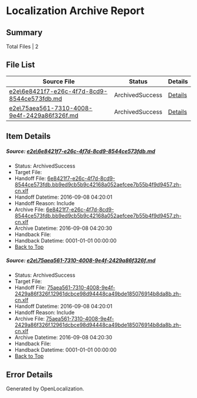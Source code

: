 # <a name='report-top'></a> Localization Archive Report

## Summary
 Total Files | 2

## File List
 Source File | Status | Details 
 ----------- | ------ | ------- 
 [e2e\6e8421f7-e26c-4f7d-8cd9-8544ce573fdb.md](https://github.com/OpenLocalizationTestOrg/ol-test0/blob/417559ea8c8fab4f7c607ab75bc2955cc4faa25e/e2e/6e8421f7-e26c-4f7d-8cd9-8544ce573fdb.md) | ArchivedSuccess | [Details](#4e1f1053da8462fa78b73b0e39b5d60f27a5bd901)
 [e2e\75aea561-7310-4008-9e4f-2429a86f326f.md](https://github.com/OpenLocalizationTestOrg/ol-test0/blob/417559ea8c8fab4f7c607ab75bc2955cc4faa25e/e2e/75aea561-7310-4008-9e4f-2429a86f326f.md) | ArchivedSuccess | [Details](#813bb1b410e3fabd37ea228b9e70635d7301903a2)

## Item Details
##### <a name='4e1f1053da8462fa78b73b0e39b5d60f27a5bd901'></a> Source: [e2e\6e8421f7-e26c-4f7d-8cd9-8544ce573fdb.md](https://github.com/OpenLocalizationTestOrg/ol-test0/blob/417559ea8c8fab4f7c607ab75bc2955cc4faa25e/e2e/6e8421f7-e26c-4f7d-8cd9-8544ce573fdb.md)
* Status: ArchivedSuccess
* Target File: 
* Handoff File: [6e8421f7-e26c-4f7d-8cd9-8544ce573fdb.bb9ed9cb5b9c42168a052aefcee7b55b4f9d9457.zh-cn.xlf](https://github.com/OpenLocalizationTestOrg/ol-test0-handoff/blob/fbeff2ef602b52b082f006ade875d548b1d2ce05/ol-handoff/OpenLocalizationTestOrg/ol-test0-zhcn/ci/ht/6e8421f7-e26c-4f7d-8cd9-8544ce573fdb.bb9ed9cb5b9c42168a052aefcee7b55b4f9d9457.zh-cn.xlf)
* Handoff Datetime: 2016-09-08 04:20:01
* Handoff Reason: Include
* Archive File: [6e8421f7-e26c-4f7d-8cd9-8544ce573fdb.bb9ed9cb5b9c42168a052aefcee7b55b4f9d9457.zh-cn.xlf](https://github.com/OpenLocalizationTestOrg/ol-test0-handoff/blob/48d64e2218ab82ad2e31c455b3e1e274c943bc8d/ol-archive/OpenLocalizationTestOrg/ol-test0-zhcn/ci/ht/6e8421f7-e26c-4f7d-8cd9-8544ce573fdb.bb9ed9cb5b9c42168a052aefcee7b55b4f9d9457.zh-cn.xlf)
* Archive Datetime: 2016-09-08 04:20:30
* Handback File: 
* Handback Datetime: 0001-01-01 00:00:00
* [Back to Top](#report-top)

##### <a name='813bb1b410e3fabd37ea228b9e70635d7301903a2'></a> Source: [e2e\75aea561-7310-4008-9e4f-2429a86f326f.md](https://github.com/OpenLocalizationTestOrg/ol-test0/blob/417559ea8c8fab4f7c607ab75bc2955cc4faa25e/e2e/75aea561-7310-4008-9e4f-2429a86f326f.md)
* Status: ArchivedSuccess
* Target File: 
* Handoff File: [75aea561-7310-4008-9e4f-2429a86f326f.12961dcbce98d94448ca49bde185076914b8da8b.zh-cn.xlf](https://github.com/OpenLocalizationTestOrg/ol-test0-handoff/blob/fbeff2ef602b52b082f006ade875d548b1d2ce05/ol-handoff/OpenLocalizationTestOrg/ol-test0-zhcn/ci/ht/75aea561-7310-4008-9e4f-2429a86f326f.12961dcbce98d94448ca49bde185076914b8da8b.zh-cn.xlf)
* Handoff Datetime: 2016-09-08 04:20:01
* Handoff Reason: Include
* Archive File: [75aea561-7310-4008-9e4f-2429a86f326f.12961dcbce98d94448ca49bde185076914b8da8b.zh-cn.xlf](https://github.com/OpenLocalizationTestOrg/ol-test0-handoff/blob/48d64e2218ab82ad2e31c455b3e1e274c943bc8d/ol-archive/OpenLocalizationTestOrg/ol-test0-zhcn/ci/ht/75aea561-7310-4008-9e4f-2429a86f326f.12961dcbce98d94448ca49bde185076914b8da8b.zh-cn.xlf)
* Archive Datetime: 2016-09-08 04:20:30
* Handback File: 
* Handback Datetime: 0001-01-01 00:00:00
* [Back to Top](#report-top)


## Error Details

Generated by OpenLocalization.
